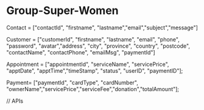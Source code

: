 # Group-Super-Women

Contact = ["contactId", "firstname", "lastname","email","subject","message"]

Customer = ["customerId", "firstname", "lastname", "email", "phone", "password", "avatar","address", "city", "province", "country", "postcode", "contactName", "contactPhone", "emailMsg", "paymentId"]


Appointment = ["appointmentId", "serviceName", "servicePrice", "apptDate", "apptTime","timeStamp", "status", "userID", "paymentID"];


Payment= ["paymentId", "cardType", "cardNumber", "ownerName","servicePrice","serviceFee","donation","totalAmount"];




// APIs

